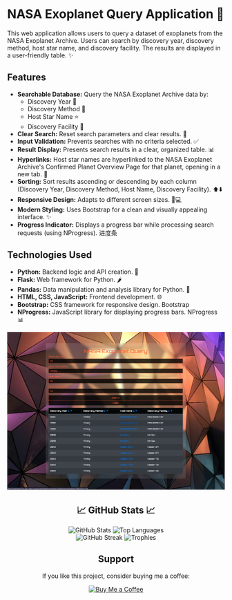 # NASA Exoplanet Query Application 🚀

This web application allows users to query a dataset of exoplanets from the NASA Exoplanet Archive. Users can search by
discovery year, discovery method, host star name, and discovery facility. The results are displayed in a user-friendly
table. ✨

## Features

* **Searchable Database:** Query the NASA Exoplanet Archive data by:
    * Discovery Year 📅
    * Discovery Method 🔭
    * Host Star Name ⭐
    * Discovery Facility 📡
* **Clear Search:** Reset search parameters and clear results. 🧹
* **Input Validation:** Prevents searches with no criteria selected. ✅
* **Result Display:** Presents search results in a clear, organized table. 📊
* **Hyperlinks:** Host star names are hyperlinked to the NASA Exoplanet Archive's Confirmed Planet Overview Page for
  that planet, opening in a new tab. 🔗
* **Sorting:** Sort results ascending or descending by each column (Discovery Year, Discovery Method, Host Name,
  Discovery Facility). ⬆️⬇️
* **Responsive Design:** Adapts to different screen sizes. 📱💻
* **Modern Styling:** Uses Bootstrap for a clean and visually appealing interface. ✨
* **Progress Indicator:** Displays a progress bar while processing search requests (using NProgress). 进度条

## Technologies Used

* **Python:** Backend logic and API creation. 🐍
* **Flask:** Web framework for Python. 🌶️
* **Pandas:** Data manipulation and analysis library for Python. 🐼
* **HTML, CSS, JavaScript:** Frontend development. 🌐
* **Bootstrap:** CSS framework for responsive design. Bootstrap
* **NProgress:** JavaScript library for displaying progress bars. NProgress 📊

![Screenshot](static/ss.png)

<h2 align="center">📈 GitHub Stats 📈</h2>
<div align="center">
<img width="50%" src="https://github-readme-stats.vercel.app/api?username=bantoinese83&show_icons=true&theme=radical&count_private=true" alt="GitHub Stats" />
<img width="50%" src="https://github-readme-stats.vercel.app/api/top-langs/?username=bantoinese83&layout=compact&theme=radical&langs_count=8" alt="Top Languages" />
<br/>
<img width="50%" src="https://github-readme-streak-stats.herokuapp.com/?user=bantoinese83&theme=radical" alt="GitHub Streak" />
<img width="50%" src="https://github-profile-trophy.vercel.app/?username=bantoinese83&theme=radical&no-frame=true&row=1" alt="Trophies"/>

## Support

If you like this project, consider buying me a coffee:

[![Buy Me a Coffee](https://img.shields.io/badge/-Buy%20Me%20a%20Coffee-FFDD00?style=flat&logo=buy-me-a-coffee&logoColor=black)](https://buymeacoffee.com/base83)

</div>



